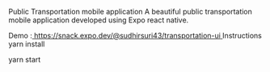 Public Transportation mobile application A beautiful public transportation mobile application developed using Expo react native.

Demo :[ https://snack.expo.dev/@sudhirsuri43/transportation-ui
](https://snack.expo.dev/@fakhreddine/github.com-fakhreddineddhifallah-public-transportation-mobile-application-main?platform=android)
Instructions yarn install

yarn start

